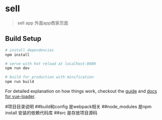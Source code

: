 # sell

> sell app
> 外面app商家页面

## Build Setup

``` bash
# install dependencies
npm install

# serve with hot reload at localhost:8080
npm run dev

# build for production with minification
npm run build
```

For detailed explanation on how things work, checkout the [guide](http://vuejs-templates.github.io/webpack/) and [docs for vue-loader](http://vuejs.github.io/vue-loader).

#项目目录说明
  ##build和config 是webpack相关
  ##node_modules  是npm install 安装的依赖代码库
  ##src           是存放项目源码
  